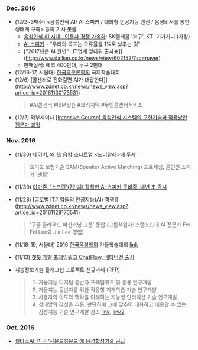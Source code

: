 
### Dec. 2016 
* (12/2~3째주) <음성인식 AI/ AI 스피커 / 대화형 인공지능 엔진 / 음성비서를 통한 생태계 구축> 등의 기사 봇물 
  * [음성인식 AI 시대…이통사 경쟁 가속화](http://www.newstomato.com/ReadNews.aspx?no=717248): SK텔레콤 '누구', KT '기가지니'(가칭)
  * [AI 스피커](http://it.chosun.com/news/article.html?no=2828084) - "우리의 목표는 오류율을 1%로 낮추는 것" 
  * ["2017년은 AI 원년"...IT업계 앞다퉈 출사표]](http://www.dailian.co.kr/news/view/602152/?sc=naver)
  * 판매실적: 에코 400만대, 누구 2만대
* (12/16-17, 서울대) [한국음운론학회](http://www.phonology.or.kr/) 국제학술대회 
* (12/6) [콜센터로 전화걸면 AI가 대답한다]](http://www.zdnet.co.kr/news/news_view.asp?artice_id=20161130173531)
  > #AI콜센터 #IBM왓슨 #브리지텍 #무인콜센터서비스
* (12/2) 외부세미나 [[Intensive Course] 음성인식 시스템의 구현기술과 적용방안 전문가 과정](http://www.kecft.or.kr/shop/item20.php?it_id=1477877794)

### Nov. 2016 
  * (11/30) [네이버, 왜 佛 음향 스타트업 <드비알레>에 투자](http://www.zdnet.co.kr/news/news_view.asp?artice_id=20161129170319&lo=z35)
    > 오디오 보정기술 SAM(Speaker Active Matching) 프로세싱, 올인원 스피커 '팬텀'
  * (11/30) [아마존, '스크린'(7인치) 장착한 AI 스피커 준비중..내년 초 출시](http://media.daum.net/v/20161130074543713)
  * (11/28) [글로벌 IT기업들의 인공지능(AI) 경쟁]](http://www.zdnet.co.kr/news/news_view.asp?artice_id=20161128170541)
    > '구글 클라우드 머신러닝 그룹' 통합 (그룹책임자: 스탠포드대 AI 전문가 Fei-Fei Lee와 Jia Lee 영입)
  * (11/18-19, 서울대) 2016 [한국음성학회](https://ksss.jams.or.kr/) 가을학술대회 [link](https://ksss.jams.or.kr/co/com/EgovMenu.kci?s_url=/ac/conference/locationGuid/acAccnGuidView.kci&s_MenuId=MENU-000000000032000)
  * (11/13) [챗봇 개발 프레임워크 ChatFlow, 베타버전 출시](http://etinow.me/104)

  * 지능정보기술 플래그십 프로젝트 신규과제 (RFP) 
    > 1) 자율지능 디지털 동반자 프레임워크 및 응용 연구개발
    > 2) 자율지능 동반자를 위한 적응형 기계학습 기술 연구개발
    > 3) 사용자의 의도와 맥락을 이해하는 지능형 인터렉션 기술 연구개발
    > 4) 상대방의 감성을 추론, 판단하여 그에 맞추어 대화하고 대응할 수 있는 감성지능 기술 연구개발 
    > 참조 [link](http://www.zdnet.co.kr/news/news_view.asp?artice_id=20161115090650&lo=z36),  [link2](http://www.msip.go.kr/web/msipContents/contentsView.do?cateId=mssw311&artId=1306927)

### Oct. 2016 
  * [셀바스AI, 미국 ‘사운드하운드’에 음성합성기술 공급](http://www.zdnet.co.kr/news/news_view.asp?artice_id=20161025114712)
